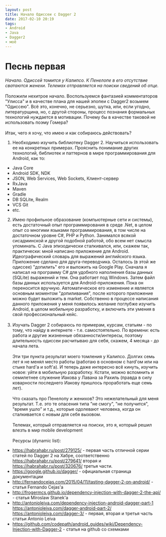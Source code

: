 ```yaml
---
layout: post
title: Начало Одиссеи с Dagger 2
date: 2017-02-10 20:19
tags:
- Android
- Java
- Dagger2
- моё
---
```


# Песнь первая<br>  
*Начало. Одиссей томится у Калипсо. К Пенелопе в его отсутствие сватаются женехи. Телемах отправляется на поиски сведений об отце.* <br><br> 
Положили нехитрое начало. Воспользуемся фантазией комментаторов "Улисса" и в качестве плана для нашей эпопеи с Dagger2 возьмем "Одиссею". Всё это, конечно, не серьезно, шутка, или, если угодно, литературщина, но, с другой стороны, процесс познания формальных технологий нуждается в мотивации. Почему бы в качестве таковой не использовать поэму Гомера?<br><br>
Итак, чего я хочу, что имею и как собираюсь действовать?<br>

1. Необходимо изучить библиотеку Dagger 2. Научиться использовать ее на конкретных примерах. Прояснить понимание других технологий, библиотек и паттернов в мире программирования для Android, как то:
- Java Core
- Android SDK, NDK
- JSON, Web Services, Web Sockets, Клиент-сервер
- RxJava
- Maven
- Gradle
- DB SQLite, Realm
- VCS Git
- etc.    
2. Имею профильное образование (компьютерные сети и системы), есть достаточный опыт программирования в среде .Net, в целом опыт со многими языками программирования, в том числе на достаточном уровне С#, PHP и Python. Занимался всякой сисадминской и другой подобной работой, обо всем нет смысла упоминать. C Java эпизодически сталкивался, или, скажем так, практически: мной написано приложение для Android. Идеографический словарь для выражений английского языка. Приложение сделано для друга-переводчика. Осталось (в этой же одиссее) "допилить" его и выложить на Google Play. Сначала я написал на программу С# для удобного наполнения базы данных (SQLite) выражений и тем. Она работает под Windows. Затем файл базы данных используется для Android-приложения. Пока он переносится вручную. Автоматическое его изменение и является основным моментом "допиливания", после которого приложение можно будет выложить в market. Собственно в процессе написания данного приложения у меня появилось желание поглубже изучить Android, в целом мобильную разработку, и включить эти умения в свой профессиональный кейс.<br><br>
3. Изучать Dagger 2 собираюсь по примерам, курсам, статьям - по тому, что найду в интернете - т.е. самостоятельно. По времени: есть работа и другие жизненные обязанности/интересы, поэтому длительность одиссеи расчитываю для себя, скажем, 4 месяца - до начала лета.
<br><br>
Эти три пункта результат моего томления у Калипсо. Долгих семь лет я не менял место работы (работаю в основном с hard'ом или на стыке hard'а и soft'a). И теперь даже интересно всё кинуть, изучить новое: уйти в мобильную разработку. Кстати, можно вспомнить и семилетнее служение Иакова у Лавана за Рахиль (правда в силу коварности последнего Иакову пришлось проработать еще семь лет).<br><br>
Что сказать про Пенелопу и женихов? Это нежелательный для меня результат. Т.е. это те опасения типа "не смогу", "не получится", "время ушло" и т.д., которые одолевают человека, когда он сталкивается с новым для себя вызовом.<br><br>
Телемах, который отправляется на поиски, это я, который решил влезть в мир mobile development<br><br>
Ресурсы (dynamic list):<br>

- <https://habrahabr.ru/post/279125/> - первая часть отличной серии статей по Dagger 2 на Хабре, соответственно <https://habrahabr.ru/post/279641/> вторая и <https://habrahabr.ru/post/320676/> третья части.
- <https://google.github.io/dagger/> - официальная страница документации
- <http://fernandocejas.com/2015/04/11/tasting-dagger-2-on-android/> - статья Fernando Cejas'a
- <http://frogermcs.github.io/dependency-injection-with-dagger-2-the-api/> - статья Miroslaw Stanek'a
- <http://antonioleiva.com/dependency-injection-android-dagger-part-1> <https://antonioleiva.com/dagger-android-part-2/> <https://antonioleiva.com/dagger-3/> - первая, вторая и третья часть статьи Antonio Leiva
- <https://github.com/codepath/android_guides/wiki/Dependency-Injection-with-Dagger-2> - статья на github со схемками



    

